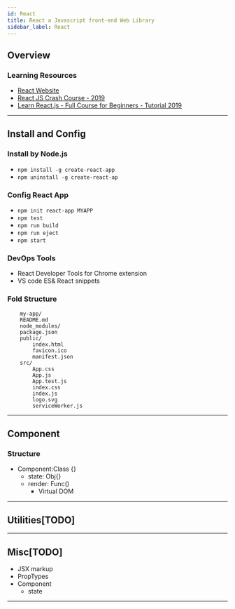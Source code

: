 ```yaml
---
id: React
title: React a Javascript front-end Web Library
sidebar_label: React
---
```


## Overview

### Learning Resources

- [React Website](https://reactjs.org/)
- [React JS Crash Course - 2019](https://www.youtube.com/watch?v=sBws8MSXN7A)
- [Learn React.js - Full Course for Beginners - Tutorial 2019](https://www.youtube.com/watch?v=DLX62G4lc44)

---

## Install and Config

### Install by Node.js

- `npm install -g create-react-app`
- `npm uninstall -g create-react-ap`

### Config React App

- `npm init react-app MYAPP`
- `npm test`
- `npm run build`
- `npm run eject`
- `npm start`

### DevOps Tools

- React Developer Tools for Chrome extension
- VS code ES& React snippets

### Fold Structure

        my-app/
        README.md
        node_modules/
        package.json
        public/
            index.html
            favicon.ico
            manifest.json
        src/
            App.css
            App.js
            App.test.js
            index.css
            index.js
            logo.svg
            serviceWorker.js

---

## Component

### Structure

- Component:Class {}
  - state: Obj{}
  - render: Func()
    - Virtual DOM

---

## Utilities[TODO]

---

## Misc[TODO]

- JSX markup
- PropTypes
- Component
  - state

---

